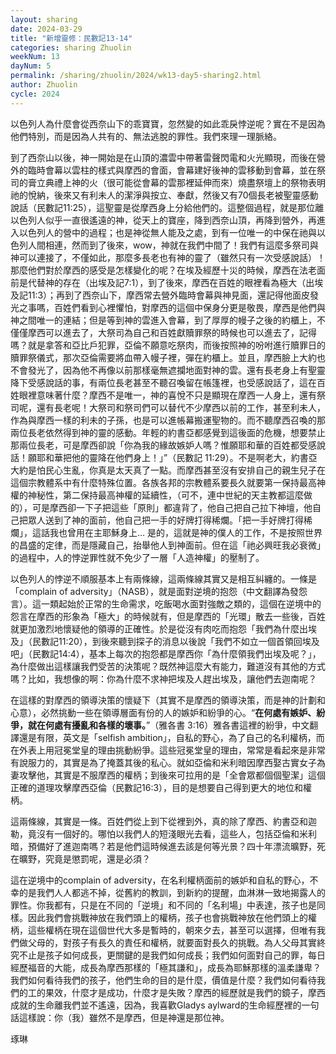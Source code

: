```yaml
---
layout: sharing
date: 2024-03-29
title: "新增靈修：民數記13-14"
categories: sharing Zhuolin
weekNum: 13
dayNum: 5
permalink: /sharing/zhuolin/2024/wk13-day5-sharing2.html
author: Zhuolin
cycle: 2024
---  
```


以色列人為什麼會從西奈山下的乖寶寶，忽然變的如此乖戾悖逆呢？實在不是因為他們特別，而是因為人共有的、無法逃脫的罪性。我們來理一理脈絡。

到了西奈山以後，神一開始是在山頂的濃雲中帶著雷聲閃電和火光顯現，而後在營外的臨時會幕以雲柱的樣式與摩西的會面，會幕建好後神的雲移動到會幕，並在祭司的膏立典禮上神的火（很可能從會幕的雲那裡延伸而來）燒盡祭壇上的祭物表明祂的悅納，後來又有利未人的潔淨與按立、奉獻，然後又有70個長老被聖靈感動說話（民數記11:25），這聖靈是從摩西身上分給他們的。這整個過程，就是那位離以色列人似乎一直很遙遠的神，從天上的寶座，降到西奈山頂，再降到營外，再進入以色列人的營中的過程；也是神從無人能及之處，到有一位唯一的中保在祂與以色列人間相連，然而到了後來，wow，神就在我們中間了！我們有這麼多祭司與神可以連接了，不僅如此，那麼多長老也有神的靈了（雖然只有一次受感說話）！那麼他們對於摩西的感受是怎樣變化的呢？在埃及經歷十災的時候，摩西在法老面前是代替神的存在（出埃及記7:1），到了後來，摩西在百姓的眼裡看為極大（出埃及記11:3）；再到了西奈山下，摩西常去營外臨時會幕與神見面，還記得他面皮發光之事嗎，百姓們看到心裡懼怕，對摩西的這個中保身分更是敬畏，摩西是他們與神之間唯一的連結；但是等到神的雲進入會幕，到了厚厚的幔子之後的約櫃上，不僅僅摩西可以進去了，大祭司為自己和百姓獻贖罪祭的時候也可以進去了，記得嗎？就是拿答和亞比戶犯罪，亞倫不願意吃祭肉，而後按照神的吩咐進行贖罪日的贖罪祭儀式，那次亞倫需要將血帶入幔子裡，彈在約櫃上。並且，摩西臉上大約也不會發光了，因為他不再像以前那樣毫無遮攔地面對神的雲。還有長老身上有聖靈降下受感說話的事，有兩位長老甚至不聽召喚留在帳篷裡，也受感說話了，這在百姓眼裡意味著什麼？摩西不是唯一，神的喜悅不只是顯現在摩西一人身上，還有祭司呢，還有長老呢！大祭司和祭司們可以替代不少摩西以前的工作，甚至利未人，作為與摩西一樣的利未的子孫，也是可以進帳幕搬運聖物的。而不聽摩西召喚的那兩位長老依然得到神的靈的感動。年輕的約書亞都感覺到這後面的危機，想要禁止那兩位長老，可是摩西卻說「你為我的緣故嫉妒人嗎？惟願耶和華的百姓都受感說話！願耶和華把他的靈降在他們身上！」”（民數記‬ ‭11:29‬）。不是啊老大，約書亞大約是怕民心生亂，你真是太天真了一點。而摩西甚至沒有安排自己的親生兒子在這個宗教體系中有什麼特殊位置。各族各邦的宗教體系要長久就要第一保持最高神權的神秘性，第二保持最高神權的延續性，（可不，連中世紀的天主教都這麼做的），可是摩西卻一下子把這些「原則」都違背了，他自己把自己拉下神壇，他自己把眾人送到了神的面前，他自己把一手的好牌打得稀爛。「把一手好牌打得稀爛」，這話我也曾用在主耶穌身上… 是的，這就是神的僕人的工作，不是按照世界的昌盛的定律，而是隱藏自己，抬舉他人到神面前。但在這「祂必興旺我必衰微」的過程中，人的悖逆罪性就不免少了一層「人造神權」的壓制了。

以色列人的悖逆不順服基本上有兩條線，這兩條線其實又是相互糾纏的。一條是「complain of adversity」（NASB），就是面對逆境的抱怨（中文翻譯為發怨言）。這一類起始於正常的生命需求，吃飯喝水面對強敵之類的，這個在逆境中的怨言在摩西的形象為「極大」的時候就有，但是摩西的「光環」散去一些後，百姓就更加激烈地懷疑他的領導的正確性。於是從沒有肉吃而抱怨「我們為什麼出埃及」（民數記11:20），到後來聽到探子的消息以後說「我們不如立一個首領回埃及吧」（民數記14:4），基本上每次的抱怨都是摩西你「為什麼領我們出埃及呢？」，為什麼做出這樣讓我們受苦的決策呢？既然神這麼大有能力，難道沒有其他的方式嗎？比如，我想像的啊：你為什麼不求神把埃及人趕出埃及，讓他們去迦南呢？

在這樣的對摩西的領導決策的懷疑下（其實不是摩西的領導決策，而是神的計劃和心意），必然挑動一些在領導層面有份的人的嫉妒和紛爭的心。“**在何處有嫉妒、紛爭，就在何處有擾亂和各樣的壞事。**”（雅各書‬ ‭3:16‬）雅各書這裡的紛爭，中文翻譯還是有限，英文是「selfish ambition」，自私的野心，為了自己的名利權柄，而在外表上用冠冕堂皇的理由挑動紛爭。這些冠冕堂皇的理由，常常是看起來是非常有說服力的，其實是為了掩蓋其後的私心。就如亞倫和米利暗因摩西娶古實女子為妻攻擊他，其實是不服摩西的權柄；到後來可拉用的是「全會眾都個個聖潔」這個正確的道理攻擊摩西亞倫（民數記16:3），目的是想要自己得到更大的地位和權柄。

這兩條線，其實是一條。百姓們從上到下從裡到外，真的除了摩西、約書亞和迦勒，竟沒有一個好的。哪怕以我們人的短淺眼光去看，這些人，包括亞倫和米利暗，預備好了進迦南嗎？若是他們這時候進去該是何等光景？四十年漂流曠野，死在曠野，究竟是懲罰呢，還是必須？

這在逆境中的complain of adversity，在名利權柄面前的嫉妒和自私的野心，不幸的是我們人人都逃不掉，從舊約的教訓，到新約的提醒，血淋淋一致地揭露人的罪性。你我都有，只是在不同的「逆境」和不同的「名利場」中表達，孩子也是同樣。因此我們會挑戰神放在我們頭上的權柄，孩子也會挑戰神放在他們頭上的權柄，這些權柄在現在這個世代大多是暫時的，朝來夕去，甚至可以選擇，但唯有我們做父母的，對孩子有長久的責任和權柄，就要面對長久的挑戰。為人父母其實終究不止是孩子如何成長，更關鍵的是我們如何成長；我們如何面對自己的罪，每日經歷福音的大能，成長為摩西那樣的「極其謙和」，成長為耶穌那樣的溫柔謙卑？我們如何看待我們的孩子，他們生命的目的是什麼，價值是什麼？我們如何看待我們的工的果效，什麼才是成功，什麼才是失敗？摩西的經歷就是我們的鏡子，摩西成就的生命離我們並不遙遠，因為，我喜歡Gladys aylward的生命經歷裡的一句話這樣說：你（我）雖然不是摩西，但是神還是那位神。

琢琳
